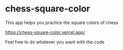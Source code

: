 # chess-square-color

This app helps you practice the square colors of chess 

https://chess-square-color.vercel.app/

Feel free to do whatever you want with the code

